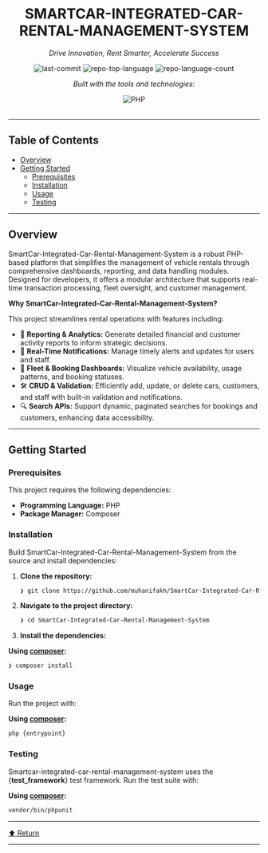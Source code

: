 <div id="top">

<!-- HEADER STYLE: CLASSIC -->
<div align="center">


# SMARTCAR-INTEGRATED-CAR-RENTAL-MANAGEMENT-SYSTEM

<em>Drive Innovation, Rent Smarter, Accelerate Success</em>

<!-- BADGES -->
<img src="https://img.shields.io/github/last-commit/muhanifakh/SmartCar-Integrated-Car-Rental-Management-System?style=flat&logo=git&logoColor=white&color=0080ff" alt="last-commit">
<img src="https://img.shields.io/github/languages/top/muhanifakh/SmartCar-Integrated-Car-Rental-Management-System?style=flat&color=0080ff" alt="repo-top-language">
<img src="https://img.shields.io/github/languages/count/muhanifakh/SmartCar-Integrated-Car-Rental-Management-System?style=flat&color=0080ff" alt="repo-language-count">

<em>Built with the tools and technologies:</em>

<img src="https://img.shields.io/badge/PHP-777BB4.svg?style=flat&logo=PHP&logoColor=white" alt="PHP">

</div>
<br>

---

## Table of Contents

- [Overview](#overview)
- [Getting Started](#getting-started)
    - [Prerequisites](#prerequisites)
    - [Installation](#installation)
    - [Usage](#usage)
    - [Testing](#testing)

---

## Overview

SmartCar-Integrated-Car-Rental-Management-System is a robust PHP-based platform that simplifies the management of vehicle rentals through comprehensive dashboards, reporting, and data handling modules. Designed for developers, it offers a modular architecture that supports real-time transaction processing, fleet oversight, and customer management.

**Why SmartCar-Integrated-Car-Rental-Management-System?**

This project streamlines rental operations with features including:

- 🧮 **Reporting & Analytics:** Generate detailed financial and customer activity reports to inform strategic decisions.
- 🔔 **Real-Time Notifications:** Manage timely alerts and updates for users and staff.
- 🚗 **Fleet & Booking Dashboards:** Visualize vehicle availability, usage patterns, and booking statuses.
- 🛠️ **CRUD & Validation:** Efficiently add, update, or delete cars, customers, and staff with built-in validation and notifications.
- 🔍 **Search APIs:** Support dynamic, paginated searches for bookings and customers, enhancing data accessibility.

---

## Getting Started

### Prerequisites

This project requires the following dependencies:

- **Programming Language:** PHP
- **Package Manager:** Composer

### Installation

Build SmartCar-Integrated-Car-Rental-Management-System from the source and install dependencies:

1. **Clone the repository:**

    ```sh
    ❯ git clone https://github.com/muhanifakh/SmartCar-Integrated-Car-Rental-Management-System
    ```

2. **Navigate to the project directory:**

    ```sh
    ❯ cd SmartCar-Integrated-Car-Rental-Management-System
    ```

3. **Install the dependencies:**

**Using [composer](https://www.php.net/):**

```sh
❯ composer install
```

### Usage

Run the project with:

**Using [composer](https://www.php.net/):**

```sh
php {entrypoint}
```

### Testing

Smartcar-integrated-car-rental-management-system uses the {__test_framework__} test framework. Run the test suite with:

**Using [composer](https://www.php.net/):**

```sh
vendor/bin/phpunit
```

---

<div align="left"><a href="#top">⬆ Return</a></div>

---
